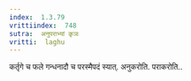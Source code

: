 ```yaml
---
index:  1.3.79
vrittiindex:  748
sutra:  अनुपराभ्यां कृञः
vritti:  laghu 
---
```


कर्तृगे च फले गन्धनादौ च परस्मैपदं स्यात्. अनुकरोति. पराकरोति..

